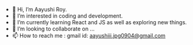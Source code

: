 - 👋 Hi, I’m Aayushi Roy.
- 👀 I’m interested in coding and development.
- 🌱 I’m currently learning React and JS as well as exploring new things.
- 💞️ I’m looking to collaborate on ...
- 📫 How to reach me : gmail id:
 aayushiii.jpg0904@gmail.com

<!---
Aayushiroy26/Aayushiroy26 is a ✨ special ✨ repository because its `README.md` (this file) appears on your GitHub profile.
You can click the Preview link to take a look at your changes.
--->
